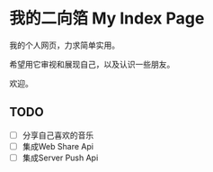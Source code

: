 # 我的二向箔 My Index Page

我的个人网页，力求简单实用。

希望用它审视和展现自己，以及认识一些朋友。

欢迎。

## TODO

- [ ] 分享自己喜欢的音乐
- [ ] 集成Web Share Api
- [ ] 集成Server Push Api
